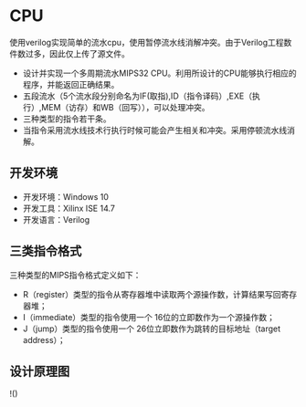 # CPU
使用verilog实现简单的流水cpu，使用暂停流水线消解冲突。由于Verilog工程数件数过多，因此仅上传了源文件。

+ 设计并实现一个多周期流水MIPS32 CPU。利用所设计的CPU能够执行相应的程序，并能返回正确结果。
+ 五段流水（5个流水段分别命名为IF(取指),ID（指令译码）,EXE（执行）,MEM（访存）和WB（回写）），可以处理冲突。
+ 三种类型的指令若干条。
+ 当指令采用流水线技术行执行时候可能会产生相关和冲突。采用停顿流水线消解。

## 开发环境
+ 开发环境：Windows 10 
+ 开发工具：Xilinx ISE 14.7  
+ 开发语言：Verilog

## 三类指令格式
三种类型的MIPS指令格式定义如下：
+ R（register）类型的指令从寄存器堆中读取两个源操作数，计算结果写回寄存器堆；
+ I（immediate）类型的指令使用一个 16位的立即数作为一个源操作数；
+ J（jump）类型的指令使用一个 26位立即数作为跳转的目标地址（target address）；


## 设计原理图
!()
